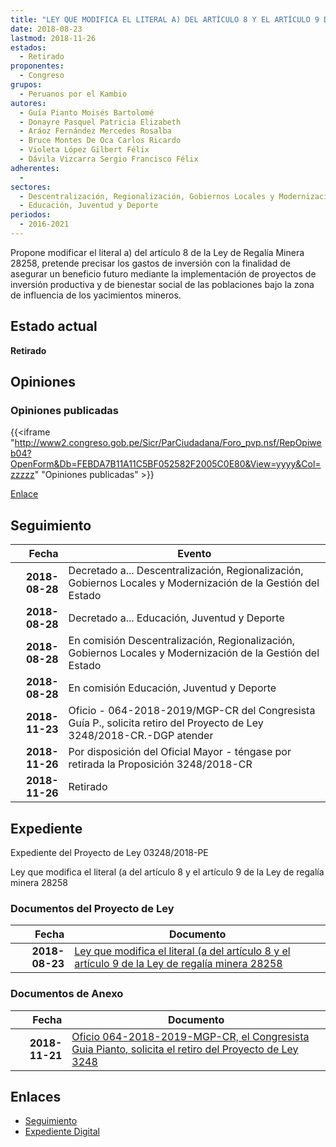```yaml
---
title: "LEY QUE MODIFICA EL LITERAL A) DEL ARTÍCULO 8 Y EL ARTÍCULO 9 DE LA LEY DE REGALÍA MINERA 28258"
date: 2018-08-23
lastmod: 2018-11-26
estados: 
  - Retirado
proponentes: 
  - Congreso
grupos: 
  - Peruanos por el Kambio
autores: 
  - Guía Pianto Moisés Bartolomé
  - Donayre Pasquel Patricia Elizabeth
  - Aráoz Fernández Mercedes Rosalba
  - Bruce Montes De Oca Carlos Ricardo
  - Violeta López Gilbert Félix
  - Dávila Vizcarra Sergio Francisco Félix
adherentes: 
  - 
sectores: 
  - Descentralización, Regionalización, Gobiernos Locales y Modernización de la Gestión del Estado
  - Educación, Juventud y Deporte
periodos: 
  - 2016-2021
---
```


Propone modificar el literal a) del artículo 8 de la Ley de Regalía Minera 28258, pretende precisar los gastos de inversión con la finalidad de asegurar un beneficio futuro mediante la implementación de proyectos de inversión productiva y de bienestar social de las poblaciones bajo la zona de influencia de los yacimientos mineros.


## Estado actual

**Retirado**

## Opiniones

### Opiniones publicadas

{{<iframe "http://www2.congreso.gob.pe/Sicr/ParCiudadana/Foro_pvp.nsf/RepOpiweb04?OpenForm&Db=FEBDA7B11A11C5BF052582F2005C0E80&View=yyyy&Col=zzzzz" "Opiniones publicadas" >}}

[Enlace](http://www2.congreso.gob.pe/Sicr/ParCiudadana/Foro_pvp.nsf/RepOpiweb04?OpenForm&Db=FEBDA7B11A11C5BF052582F2005C0E80&View=yyyy&Col=zzzzz)

## Seguimiento

| Fecha | Evento |
|------:|--------|
| **2018-08-28** | Decretado a... Descentralización, Regionalización, Gobiernos Locales y Modernización de la Gestión del Estado|
| **2018-08-28** | Decretado a... Educación, Juventud y Deporte|
| **2018-08-28** | En comisión Descentralización, Regionalización, Gobiernos Locales y Modernización de la Gestión del Estado|
| **2018-08-28** | En comisión Educación, Juventud y Deporte|
| **2018-11-23** | Oficio - 064-2018-2019/MGP-CR del Congresista Guía P., solicita retiro del Proyecto de Ley 3248/2018-CR.-DGP atender|
| **2018-11-26** | Por disposición del Oficial Mayor - téngase por retirada la Proposición 3248/2018-CR|
| **2018-11-26** | Retirado|


## Expediente

Expediente del Proyecto de Ley 03248/2018-PE

Ley que modifica el literal (a del artículo 8 y el artículo 9 de la Ley de regalía minera 28258


### Documentos del Proyecto de Ley

| Fecha | Documento |
|------:|--------|
| **2018-08-23** | [Ley que modifica el literal (a del artículo 8 y el artículo 9 de la Ley de regalía minera 28258](http://www.leyes.congreso.gob.pe/Documentos/2016_2021/Proyectos_de_Ley_y_de_Resoluciones_Legislativas/PL0324620180823.pdf) |

### Documentos de Anexo

| Fecha | Documento |
|------:|--------|
| **2018-11-21** | [Oficio 064-2018-2019-MGP-CR, el Congresista Guia Pianto, solicita el retiro del Proyecto de Ley 3248](http://www.leyes.congreso.gob.pe/Documentos/2016_2021/Retiro_de_Proyecto/OFICIO-064-2018-2019-MGP-CR.pdf) |

## Enlaces 

- [Seguimiento](http://www2.congreso.gob.pe/Sicr/TraDocEstProc/CLProLey2016.nsf/f7fff46988ca05b1052578e100829cc7/e56223d3c3a8b1b6052582f20068aff7?OpenDocument)
- [Expediente Digital](http://www2.congreso.gob.pe/Sicr/TraDocEstProc/CLProLey2016.nsf/f7fff46988ca05b1052578e100829cc7/e56223d3c3a8b1b6052582f20068aff7?OpenDocument&Click=05257FB7005EB655.eb71d0cf91d8294e05256cdf006b5706/$Body/0.1C6C)
